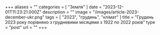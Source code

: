 +++
aliases = ""
categories = [ "Земля" ]
date = "2023-12-01T11:23:21.000Z"
description = ""
image = "/images/article-2023-december-ukr.png"
tags = [ "2023", "грудень", "клiмат" ]
title = "Грудень 2023 року порівняно з грудневими місяцями з 1922 по 2022 рокiв"
type = "post"
url = ""
+++



